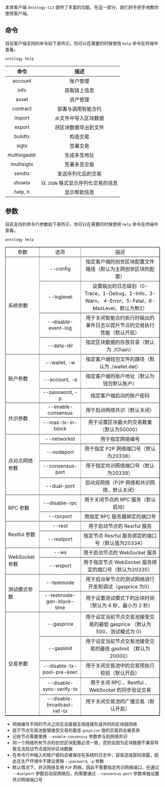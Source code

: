 
本体客户端 `Ontology CLI` 提供了丰富的功能，在这一部分，我们将手把手地教你使用客户端。

## 命令

目前客户端支持的命令如下表所示，你可以在需要的时候使用 `help` 命令在终端中查看。

```shell
ontology help
```

|     命令     |               描述               |
| :----------: | :------------------------------: |
|   account    |             账户管理             |
|     info     |           获取链上信息           |
|    asset     |             资产管理             |
|   contract   |        部署与调用智能合约        |
|    import    |       从文件中导入区块数据       |
|    export    |       将区块数据导出到文件       |
|   buildtx    |             构造交易             |
|    sigtx     |             签署交易             |
| multisigaddr |           生成多签地址           |
|  multisigtx  |           签署多签交易           |
|    sendtx    |        发送序列化后的交易        |
|    showtx    | 以 `JSON` 格式显示序列化交易的信息 |
|   help, h    |           显示帮助信息           |

## 参数

目前支持的命令行参数如下表所示，你可以在需要的时候使用 `help` 命令在终端中查看。

```shell
ontology help
```

<table cellspacing=0 border=1>
    <tr>
        <td align="center" style=min-width:50px>参数</td>
        <td align="center" style=min-width:50px>选项</td>
        <td align="center" style=min-width:50px>描述</td>
    </tr>
    <tr>
        <td style=min-width:50px rowspan="5">系统参数</td>
    </tr>
    <tr>
        <td align="center" style=min-width:50px>--config</td>
        <td align="center" style=min-width:50px>指定客户端的创世区块配置文件路径（默认为主网创世区块的配置）</td>
    </tr>
    <tr>
        <td align="center" style=min-width:50px>--loglevel</td>
        <td align="center" style=min-width:50px>设置输出的日志级别（0-Trace，1-Debug，2-Info，3-Warn， 4-Error，5-Fatal，6-MaxLevel，默认为默2）</td>
    </tr>
    <tr>
        <td align="center" style=min-width:50px>--disable-event-log</td>
        <td align="center" style=min-width:50px>用于关闭智能合约执行时输出的事件日志以提升节点的交易执行性能（默认开启）</td>
    </tr>
    <tr>
        <td align="center" style=min-width:50px>--data-dir</td>
        <td align="center" style=min-width:50px>指定区块数据的存放目录（默认为 ./Chain）</td>
    </tr>
    <tr>
        <td style=min-width:50px rowspan="4">账户参数</td>
    </tr>
    <tr>
        <td align="center" style=min-width:50px>--wallet, -w</td>
        <td align="center" style=min-width:50px>指定客户端钱包文件的路径（默认为 ./wallet.dat）</td>
    </tr>
    <tr>
        <td align="center" style=min-width:50px>--account, -a</td>
        <td align="center" style=min-width:50px>指定客户端的账户地址（默认为钱包默认账户）</td>
    </tr>
    <tr>
        <td align="center" style=min-width:50px>--password, -p</td>
        <td align="center" style=min-width:50px>指定客户端启动的账户密码</td>
    </tr>
         <td style=min-width:50px rowspan="3">共识参数</td>
    <tr>
        <td align="center" style=min-width:50px>--enable-consensus</td>
        <td align="center" style=min-width:50px>用于启动网络共识（默认关闭）</td>
    </tr>
    <tr>
        <td align="center" style=min-width:50px>--max-tx-in-block</td>
        <td align="center" style=min-width:50px>用于设置区块最大的交易数量（默认为50000）</td>
    </tr>
    <tr>
        <td style=min-width:50px rowspan="5">点对点网络参数</td>
    </tr>
    <tr>
        <td align="center" style=min-width:50px>--networkid</td>
        <td align="center" style=min-width:50px>用于指定网络编号</td>
    </tr>
    <tr>
        <td align="center" style=min-width:50px>--nodeport</td>
        <td align="center" style=min-width:50px>用于指定 P2P 网络端口号（默认为20338）</td>
    </tr>
    <tr>
        <td align="center" style=min-width:50px>--consensus-port</td>
        <td align="center" style=min-width:50px>用于指定共识网络端口号（默认为20339）</td>
    </tr>
    <tr>
        <td align="center" style=min-width:50px>--dual-port</td>
        <td align="center" style=min-width:50px>启动双网络（P2P 网络和共识网络，默认关闭）</td>
    </tr>
    <tr>
        <td style=min-width:50px rowspan="3">RPC 参数</td>
    </tr>
    <tr>
        <td align="center" style=min-width:50px>--disable-rpc</td>
        <td align="center" style=min-width:50px>用于关闭节点的 RPC 服务（默认启动）</td>
    </tr>
    <tr>
        <td align="center" style=min-width:50px>--rpcport</td>
        <td align="center" style=min-width:50px>用指定 RPC 服务器绑定的端口号</td>
    </tr>
    <tr>
        <td style=min-width:50px rowspan="3">Restful 参数</td>
    </tr>
    <tr>
        <td align="center" style=min-width:50px>--rest</td>
        <td align="center" style=min-width:50px>用于启动节点的 Resrful 服务</td>
    </tr>
    <tr>
        <td align="center" style=min-width:50px>--restport</td>
        <td align="center" style=min-width:50px>指定节点  Resrful 服务绑定的端口号（默认值为20334）</td>
    </tr>
    <tr>
        <td style=min-width:50px rowspan="3">WebSocket 参数</td>
    </tr>
    <tr>
        <td align="center" style=min-width:50px>--ws</td>
        <td align="center" style=min-width:50px>用于启动节点的 WebSocket 服务</td>
    </tr>
    <tr>
        <td align="center" style=min-width:50px>--wsport</td>
        <td align="center" style=min-width:50px>用于指定节点  WebSocket 服务绑定的端口号（默认为20335）</td>
    </tr>
    <tr>
        <td style=min-width:50px rowspan="3">测试模式参数</td>
    </tr>
    <tr>
        <td align="center" style=min-width:50px>--testmode</td>
        <td align="center" style=min-width:50px>用于启动单节点的测试网络进行开发和调试（gasprice 为0）</td>
    </tr>
    <tr>
        <td align="center" style=min-width:50px>--testmode-gen-block-time</td>
        <td align="center" style=min-width:50px>用于设置测试模式下的出块时间（默认为 6 秒，最小为 2 秒）</td>
    </tr>
    <tr>
        <td style=min-width:50px rowspan="6">交易参数</td>
    </tr>
    <tr>
        <td align="center" style=min-width:50px>--gasprice</td>
        <td align="center" style=min-width:50px>用于设定当前节点交易池接受交易的最低 gasprice （默认为500，测试模式为 0）</td>
    </tr>
    <tr>
        <td align="center" style=min-width:50px>--gaslimit</td>
        <td align="center" style=min-width:50px>用于设定当前节点交易池接受交易的最低 gaslimit （默认为20000）</td>
    </tr>
    <tr>
        <td align="center" style=min-width:50px>--disable-tx-pool-pre-exec</td>
        <td align="center" style=min-width:50px>用于关闭交易池中的交易预执行校验（默认开启）</td>
    </tr>
    <tr>
        <td align="center" style=min-width:50px>--disable-sync-verify-tx</td>
        <td align="center" style=min-width:50px>用于关闭 RPC 、Restful 、 WebSocket 的同步验证交易</td>
    </tr>
    <tr>
        <td align="center" style=min-width:50px>--disable-broadcast-net-tx</td>
        <td align="center" style=min-width:50px>用于关闭交易池的广播交易（默认开启）</td>
    </tr>
</table>

<section class="info">
  <ul>
    <li>网络编号不同的节点之间无法直接互相连接形成共同的区块链网络</li>
    <li>低于节点交易池能够接受交易的最低 <code>gasprice</code> 值的交易将会被丢弃</li>
    <li>记账节点需要使用 <code>--enable-consensus</code> 参数参与到网络共识</li>
    <li>同一个网络所有节点的创世区块配置必须一致，否则会因为区块数据不兼容导致无法启动节点或同步区块数据</li>
    <li>在命令行中输入的账户密码会被保存在系统的日志中，容易造成密码泄露，因此在生产环境中不建议使用 <code>--password</code>, <code>-p</code> 参数</li>
    <li>默认情况下，共识网络复用 <code>P2P</code> 网络，因此不需要指定共识网络端口，在通过 <code>--dualport</code> 参数启动双网络后，则需要通过 <code>--consensus-port</code> 参数单独设置共识网络端口号</li>
  </ul>
</section>
